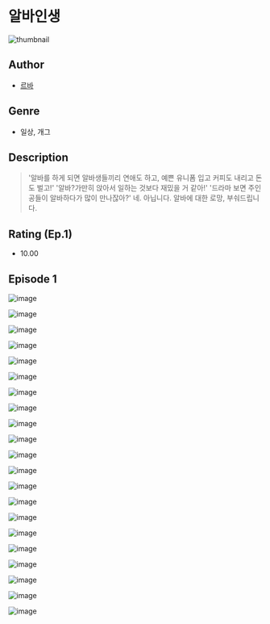 # 알바인생
![thumbnail](https://image-comic.pstatic.net/user_contents_data/challenge_comic/2023/05/23/366911/upload_7233118792953967972_480x623.jpeg)

## Author
- [르바](https://comic.naver.com/artistTitle?id=366911)

## Genre
- 일상, 개그

## Description
> '알바를 하게 되면 알바생들끼리 연애도 하고, 예쁜 유니폼 입고 커피도 내리고 돈도 벌고!' '알바?가만히 앉아서 일하는 것보다 재밌을 거 같아!' '드라마 보면 주인공들이 알바하다가 많이 만나잖아?' 네. 아닙니다. 알바에 대한 로망, 부숴드립니다.


## Rating (Ep.1)
- 10.00

## Episode 1
![image](https://image-comic.pstatic.net/user_contents_data/challenge_comic/2023/05/23/366911/upload_7221584920373966641.jpeg)

![image](https://image-comic.pstatic.net/user_contents_data/challenge_comic/2023/05/23/366911/upload_7089564537085977393.jpeg)

![image](https://image-comic.pstatic.net/user_contents_data/challenge_comic/2023/05/23/366911/upload_7220737193351865142.jpeg)

![image](https://image-comic.pstatic.net/user_contents_data/challenge_comic/2023/05/23/366911/upload_3474071044471927352.jpeg)

![image](https://image-comic.pstatic.net/user_contents_data/challenge_comic/2023/05/23/366911/upload_7291381901258285618.jpeg)

![image](https://image-comic.pstatic.net/user_contents_data/challenge_comic/2023/05/23/366911/upload_4121418423864616034.jpeg)

![image](https://image-comic.pstatic.net/user_contents_data/challenge_comic/2023/05/23/366911/upload_7017788236881017142.jpeg)

![image](https://image-comic.pstatic.net/user_contents_data/challenge_comic/2023/05/23/366911/upload_3545287489870849329.jpeg)

![image](https://image-comic.pstatic.net/user_contents_data/challenge_comic/2023/05/23/366911/upload_4050484512711586401.jpeg)

![image](https://image-comic.pstatic.net/user_contents_data/challenge_comic/2023/05/23/366911/upload_3473176028336437605.jpeg)

![image](https://image-comic.pstatic.net/user_contents_data/challenge_comic/2023/05/23/366911/upload_3763095246527292211.jpeg)

![image](https://image-comic.pstatic.net/user_contents_data/challenge_comic/2023/05/23/366911/upload_3977072320297646388.jpeg)

![image](https://image-comic.pstatic.net/user_contents_data/challenge_comic/2023/05/23/366911/upload_3919033516707898417.jpeg)

![image](https://image-comic.pstatic.net/user_contents_data/challenge_comic/2023/05/23/366911/upload_7364007955776419172.jpeg)

![image](https://image-comic.pstatic.net/user_contents_data/challenge_comic/2023/05/23/366911/upload_7292509111200395361.jpeg)

![image](https://image-comic.pstatic.net/user_contents_data/challenge_comic/2023/05/23/366911/upload_4051324553318917220.jpeg)

![image](https://image-comic.pstatic.net/user_contents_data/challenge_comic/2023/05/23/366911/upload_7003154819363255602.jpeg)

![image](https://image-comic.pstatic.net/user_contents_data/challenge_comic/2023/05/23/366911/upload_3991424236982002225.jpeg)

![image](https://image-comic.pstatic.net/user_contents_data/challenge_comic/2023/05/23/366911/upload_3617858780013278000.jpeg)

![image](https://image-comic.pstatic.net/user_contents_data/challenge_comic/2023/05/23/366911/upload_3977911248539039792.jpeg)

![image](https://image-comic.pstatic.net/user_contents_data/challenge_comic/2023/05/23/366911/upload_7075212430617490488.jpeg)
